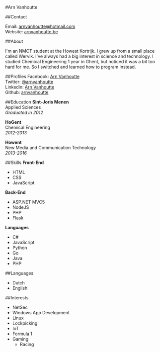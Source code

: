 #Arn Vanhoutte

##Contact

Email: [arnvanhoutte@hotmail.com](mailto:arnvanhoutte@hotmail.com)  
Website: [arnvanhoutte.be](http://arnvanhoutte.be/)

##About

I'm an NMCT student at the Howest Kortrijk. I grew up from a small place called Wervik. I've always had a big interest in science and technology. I studied Chemical Engineering 1 year in Ghent, but noticed it was a bit too hard for me. So I switched and learned how to program instead. 

##Profiles
Facebook: [Arn Vanhoutte](https://www.facebook.com/arnvanhoutte)  
Twitter: [@arnvanhoutte](https://twitter.com/arnvanhoutte)  
Linkedin: [Arn Vanhoutte](https://www.linkedin.com/in/arn-vanhoutte-00212492)  
Github: [arnvanhoutte](https://github.com/arnvanhoutte)

##Education
**Sint-Joris Menen**  
Applied Sciences  
*Graduated in 2012*

**HoGent**  
Chemical Engineering  
*2012-2013*

**Howent**  
New Media and Communication Technology  
*2013-2016*

##Skills
**Front-End**  
* HTML
* CSS
* JavaScript

**Back-End**
* ASP.NET MVC5
* NodeJS
* PHP
* Flask

**Languages**  
* C#
* JavaScript
* Python
* Go
* Java
* PHP

##Languages

* Dutch
* English

##Interests
* NetSec
* Windows App Development
* Linux
* Lockpicking
* IoT
* Formula 1
* Gaming
    * Racing
